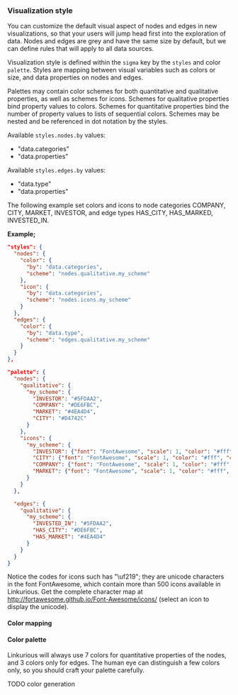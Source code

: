 ### Visualization style

You can customize the default visual aspect of nodes and edges in new visualizations, so that your users will jump head first into the exploration of data. Nodes and edges are grey and have the same size by default, but we can define rules that will apply to all data sources.

Visualization style is defined within the `sigma` key by the `styles` and color `palette`. Styles are mapping between visual variables such as colors or size, and data properties on nodes and edges.

Palettes may contain color schemes for both quantitative and qualitative properties, as well as schemes for icons. Schemes for qualitative properties bind property values to colors. Schemes for quantitative properties bind the number of property values to lists of sequential colors. Schemes may be nested and be referenced in dot notation by the styles.

Available `styles.nodes.by` values:
- "data.categories"
- "data.properties"

Available `styles.edges.by` values:
- "data.type"
- "data.properties"

The following example set colors and icons to node categories COMPANY, CITY, MARKET, INVESTOR, and edge types HAS_CITY, HAS_MARKED, INVESTED_IN.

**Example;**
```json
"styles": {
  "nodes": {
    "color": {
      "by": "data.categories",
      "scheme": "nodes.qualitative.my_scheme"
    },
    "icon": {
      "by": "data.categories",
      "scheme": "nodes.icons.my_scheme"
    }
  },
  "edges": {
    "color": {
      "by": "data.type",
      "scheme": "edges.qualitative.my_scheme"
    }
  }
},

"palette": {
  "nodes": {
    "qualitative": {
      "my_scheme": {
        "INVESTOR": "#5FDAA2",
        "COMPANY": "#DE6FBC",
        "MARKET": "#4EA4D4",
        "CITY": "#D4742C"
      }
    },
    "icons": {
      "my_scheme": {
        "INVESTOR": {"font": "FontAwesome", "scale": 1, "color": "#fff", "content": "\uf19c"},
        "CITY": {"font": "FontAwesome", "scale": 1, "color": "#fff", "content": "\uf015"},
        "COMPANY": {"font": "FontAwesome", "scale": 1, "color": "#fff", "content": "\uf135"},
        "MARKET": {"font": "FontAwesome", "scale": 1, "color": "#fff", "content": "\uf219"}
      }
    }
  },

  "edges": {
    "qualitative": {
      "my_scheme": {
        "INVESTED_IN": "#5FDAA2",
        "HAS_CITY": "#DE6FBC",
        "HAS_MARKET": "#4EA4D4"
      }
    }
  }
}
```

Notice the codes for icons such has "\uf219"; they are unicode characters in the font FontAwesome, which contain more than 500 icons available in Linkurious. Get the complete character map at http://fortawesome.github.io/Font-Awesome/icons/ (select an icon to display the unicode).

#### Color mapping



#### Color palette

Linkurious will always use 7 colors for quantitative properties of the nodes, and 3 colors only for edges. The human eye can distinguish a few colors only, so you should craft your palette carefully.

TODO color generation